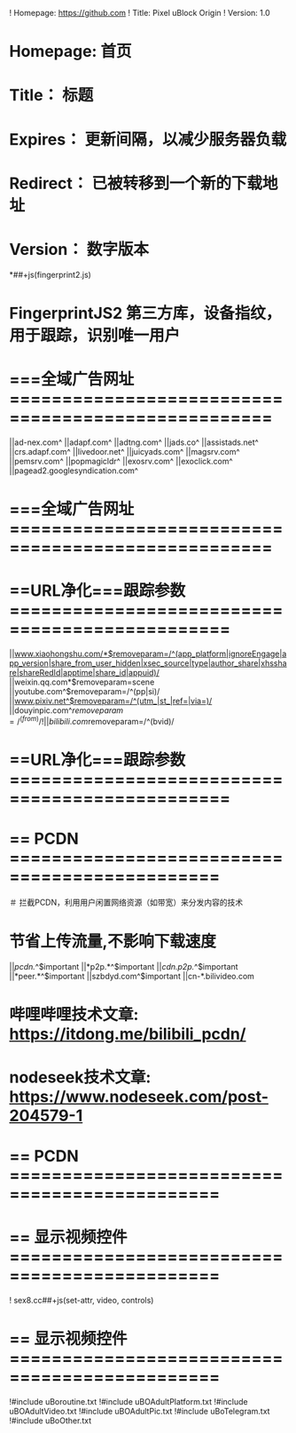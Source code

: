 ! Homepage: https://github.com
! Title: Pixel uBlock Origin
! Version: 1.0

# Homepage:   首页
# Title：     标题
# Expires：   更新间隔，以减少服务器负载
# Redirect：  已被转移到一个新的下载地址
# Version：   数字版本

*##+js(fingerprint2.js)
# FingerprintJS2 第三方库，设备指纹，用于跟踪，识别唯一用户

# ===全域广告网址===================================================
||ad-nex.com^
||adapf.com^
||adtng.com^
||jads.co^
||assistads.net^
||crs.adapf.com^
||livedoor.net^
||juicyads.com^
||magsrv.com^
||pemsrv.com^
||popmagicldr^
||exosrv.com^
||exoclick.com^
||pagead2.googlesyndication.com^
# ===全域广告网址===================================================


# ==URL净化===跟踪参数===============================================
||www.xiaohongshu.com/*$removeparam=/^(app_platform|ignoreEngage|app_version|share_from_user_hidden|xsec_source|type|author_share|xhsshare|shareRedId|apptime|share_id|appuid)/
||weixin.qq.com*$removeparam=scene
||youtube.com^$removeparam=/^(pp|si)/
||www.pixiv.net^$removeparam=/^(utm_|st_|ref=|via=)/
||douyinpic.com^$removeparam=/^(from)/
! ||bilibili.com$removeparam=/^(bvid)/
# ==URL净化===跟踪参数===============================================


# == PCDN ==============================================
＃  拦截PCDN，利用用户闲置网络资源（如带宽）来分发内容的技术
#   节省上传流量,不影响下载速度
||*pcdn.*^$important
||*p2p.*^$important
||*cdn.p2p.*^$important
||*peer.*^$important
||szbdyd.com^$important
||cn-*.bilivideo.com
#  哔哩哔哩技术文章: https://itdong.me/bilibili_pcdn/
#  nodeseek技术文章:  https://www.nodeseek.com/post-204579-1
# == PCDN ==============================================



# == 显示视频控件 ==============================================
! sex8.cc##+js(set-attr, video, controls)
# == 显示视频控件 ==============================================



!#include uBoroutine.txt
!#include uBOAdultPlatform.txt
!#include uBOAdultVideo.txt
!#include uBOAdultPic.txt
!#include uBoTelegram.txt
!#include uBoOther.txt






